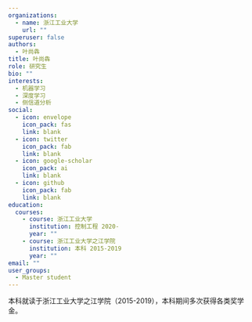 ```yaml
---
organizations:
  - name: 浙江工业大学
    url: ""
superuser: false
authors:
  - 叶尚犇
title: 叶尚犇
role: 研究生
bio: ""
interests:
  - 机器学习
  - 深度学习
  - 侧信道分析
social:
  - icon: envelope
    icon_pack: fas
    link: blank
  - icon: twitter
    icon_pack: fab
    link: blank
  - icon: google-scholar
    icon_pack: ai
    link: blank
  - icon: github
    icon_pack: fab
    link: blank
education:
  courses:
    - course: 浙江工业大学
      institution: 控制工程 2020-
      year: ""
    - course: 浙江工业大学之江学院
      institution: 本科 2015-2019
      year: ""
email: ""
user_groups:
  - Master student
---
```

本科就读于浙江工业大学之江学院（2015-2019），本科期间多次获得各类奖学金。